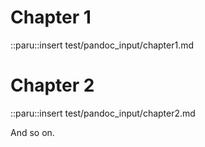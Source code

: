 # Chapter 1

::paru::insert test/pandoc_input/chapter1.md

# Chapter 2

::paru::insert test/pandoc_input/chapter2.md

And so on.
